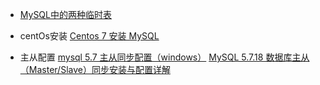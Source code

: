 * [MySQL中的两种临时表](http://mysql.taobao.org/monthly/2016/06/07/)


* centOs安装
[Centos 7 安装 MySQL](https://www.jianshu.com/p/7cccdaa2d177)

* 主从配置
[mysql 5.7 主从同步配置（windows）](https://blog.csdn.net/natahew/article/details/71122569)
[MySQL 5.7.18 数据库主从（Master/Slave）同步安装与配置详解](https://www.jishux.com/plus/view-641331-1.html)